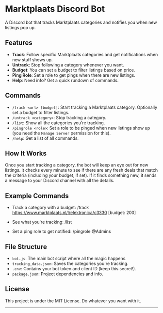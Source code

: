 # Marktplaats Discord Bot

A Discord bot that tracks Marktplaats categories and notifies you when new listings pop up.

## Features

- **Track**: Follow specific Marktplaats categories and get notifications when new stuff shows up.
- **Untrack**: Stop following a category whenever you want.
- **Budget**: You can set a budget to filter listings based on price.
- **Ping Role**: Set a role to get pings when there are new listings.
- **Help**: Need info? Get a quick rundown of commands.

## Commands

- `/track <url> [budget]`: Start tracking a Marktplaats category. Optionally set a budget to filter listings.
- `/untrack <category>`: Stop tracking a category.
- `/list`: Show all the categories you're tracking.
- `/pingrole <role>`: Set a role to be pinged when new listings show up (you need the `Manage Server` permission for this).
- `/help`: Get a list of all commands.

## How It Works

Once you start tracking a category, the bot will keep an eye out for new listings. It checks every minute to see if there are any fresh deals that match the criteria (including your budget, if set). If it finds something new, it sends a message to your Discord channel with all the details.

## Example Commands

- Track a category with a budget:
/track https://www.marktplaats.nl/l/elektronica/c3330 [budget: 200]


- See what you're tracking:
/list

- Set a ping role to get notified:
/pingrole @Admins

## File Structure

- `bot.js`: The main bot script where all the magic happens.
- `tracking_data.json`: Saves the categories you're tracking.
- `.env`: Contains your bot token and client ID (keep this secret!).
- `package.json`: Project dependencies and info.

## License

This project is under the MIT License. Do whatever you want with it.

---
